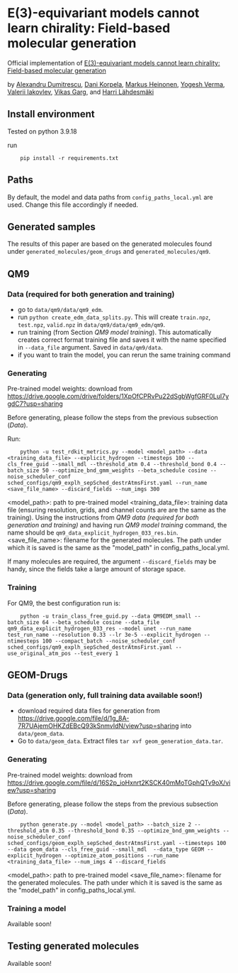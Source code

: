 # E(3)-equivariant models cannot learn chirality: Field-based molecular generation

Official implementation of [E(3)-equivariant models cannot learn chirality: Field-based molecular generation](https://openreview.net/forum?id=mXHTifc1Fn&referrer=%5BAuthor%20Console%5D(%2Fgroup%3Fid%3DICLR.cc%2F2025%2FConference%2FAuthors%23your-submissions))

by [Alexandru Dumitrescu](https://dumitrescu-alexandru.github.io/site/), [Dani Korpela](https://www.linkedin.com/in/dani-korpela-81557319a/?originalSubdomain=fi), [Markus Heinonen](https://www.linkedin.com/in/dani-korpela-81557319a/?originalSubdomain=fi), [Yogesh Verma](https://yoverma.github.io/yoerma.github.io/), [Valerii Iakovlev](https://www.linkedin.com/in/valerii-iakovlev-a12596190/), [Vikas Garg](https://www.mit.edu/~vgarg/), and [Harri Lähdesmäki](https://www.aalto.fi/fi/ihmiset/harri-lahdesmaki)


## Install environment

Tested on python 3.9.18

run 
```
	pip install -r requirements.txt
```

## Paths

By default, the model and data paths from `config_paths_local.yml` are used. Change this file accordingly if needed.


## Generated samples

The results of this paper are based on the generated molecules found under `generated_molecules/geom_drugs` and `generated_molecules/qm9`.

## QM9

### Data (required for both generation and training)

- go to `data/qm9/data/qm9_edm`.
- run `python create_edm_data_splits.py`. This will create `train.npz`, `test.npz`, `valid.npz` in `data/qm9/data/qm9_edm/qm9`.
- run training (from Section _QM9 model training_). This automatically creates correct format training file and saves it with the name specified in `--data_file` argument. Saved in `data/qm9/data`.
- if you want to train the model, you can rerun the same training command

### Generating

Pre-trained model weights: download from https://drive.google.com/drive/folders/1XpOfCPRvPu22dSgbWgfGRF0Lul7ygdC7?usp=sharing

Before generating, please follow the steps from the previous subsection (_Data_).

Run:
```
	python -u test_rdkit_metrics.py --model <model_path> --data <training_data_file> --explicit_hydrogen --timesteps 100 --cls_free_guid --small_mdl --threshold_atm 0.4 --threshold_bond 0.4 --batch_size 50 --optimize_bnd_gmm_weights --beta_schedule cosine --noise_scheduler_conf sched_configs/qm9_explh_sepSched_destrAtmsFirst.yaml --run_name <save_file_name> --discard_fields --num_imgs 300
```

<model_path>: path to pre-trained model
<training_data_file>: training data file (ensuring resolution, grids, and channel counts are are the same as the training). Using the instructions from _QM9 data (required for both generation and training)_ and having run _QM9 model training_ command, the name should be `qm9_data_explicit_hydrogen_033_res.bin`.
<save_file_name>: filename for the generated molecules. The path under which it is saved is the same as the "model_path" in config_paths_local.yml.


If many molecules are required, the argument `--discard_fields` may be handy, since the fields take a large amount of storage space.

### Training
For QM9, the best configuration run is:

```
	python -u train_class_free_guid.py --data QM9EDM_small --batch_size 64 --beta_schedule cosine --data_file qm9_data_explicit_hydrogen_033_res --model unet --run_name test_run_name --resolution 0.33 --lr 3e-5 --explicit_hydrogen --ntimesteps 100 --compact_batch --noise_scheduler_conf sched_configs/qm9_explh_sepSched_destrAtmsFirst.yaml --use_original_atm_pos --test_every 1

```

## GEOM-Drugs


### Data (generation only, full training data available soon!)

- download required data files for generation from https://drive.google.com/file/d/1g_8A-7R7UAjemOHKZdEBcQ93kSnmvIdN/view?usp=sharing into `data/geom_data`.
- Go to `data/geom_data`. Extract files `tar xvf geom_generation_data.tar`.

### Generating

Pre-trained model weights: download from https://drive.google.com/file/d/16S2p_ioHxnrt2KSCK40mMoTGphQTv9oX/view?usp=sharing

Before generating, please follow the steps from the previous subsection (_Data_).

```
	python generate.py --model <model_path> --batch_size 2 --threshold_atm 0.35 --threshold_bond 0.35 --optimize_bnd_gmm_weights --noise_scheduler_conf  sched_configs/geom_explh_sepSched_destrAtmsFirst.yaml --timesteps 100 --data geom_data --cls_free_guid --small_mdl  --data_type GEOM --explicit_hydrogen --optimize_atom_positions --run_name <training_data_file> --num_imgs 4 --discard_fields
```

<model_path>: path to pre-trained model
<save_file_name>: filename for the generated molecules. The path under which it is saved is the same as the "model_path" in config_paths_local.yml.


### Training a model

Available soon!



## Testing generated molecules

Available soon!